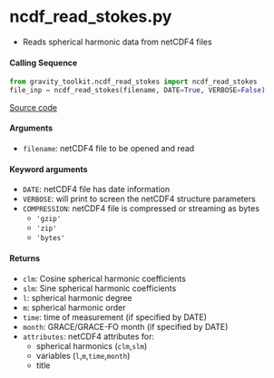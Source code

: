 ncdf_read_stokes.py
===================

- Reads spherical harmonic data from netCDF4 files

#### Calling Sequence
```python
from gravity_toolkit.ncdf_read_stokes import ncdf_read_stokes
file_inp = ncdf_read_stokes(filename, DATE=True, VERBOSE=False)
```
[Source code](https://github.com/tsutterley/read-GRACE-harmonics/blob/main/gravity_toolkit/ncdf_read_stokes.py)

#### Arguments
- `filename`: netCDF4 file to be opened and read

#### Keyword arguments
- `DATE`: netCDF4 file has date information
- `VERBOSE`: will print to screen the netCDF4 structure parameters
- `COMPRESSION`: netCDF4 file is compressed or streaming as bytes
    * `'gzip'`
    * `'zip'`
    * `'bytes'`

#### Returns
- `clm`: Cosine spherical harmonic coefficients
- `slm`: Sine spherical harmonic coefficients
- `l`: spherical harmonic degree
- `m`: spherical harmonic order
- `time`: time of measurement (if specified by DATE)
- `month`: GRACE/GRACE-FO month (if specified by DATE)
- `attributes`: netCDF4 attributes for:
    * spherical harmonics (`clm`,`slm`)
    * variables (`l`,`m`,`time`,`month`)
    * title
